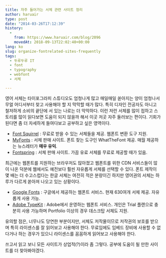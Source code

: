 ```yaml
---
title: 자주 들어가는 서체 관련 사이트 정리
author: haruair
type: post
date: "2014-03-26T17:12:39"
history:
  - 
    from: https://www.haruair.com/blog/2096
    movedAt: 2018-09-13T22:02:40+00:00
lang: ko
slug: organize-fontrelated-sites-frequently
tags:
  - 두루두루 IT
  - font
  - typography
  - webfont
  - 서체

---
```

영어 서체는 타이포그라피 스튜디오도 엄청나게 많고 매일매일 쏟아지는 양이 엄청나서 무얼 어디서부터 찾고 사용해야 할 지 막막할 때가 많다. 특히 디자인 전공자도 아니고 철저하게 소비의 끝단에 서 있는 나로는 더 막막하다. 이런 저런 서체를 많이 접하고 스토리를 많이 읽다보면 도움이 되지 않을까 해서 이곳 저곳 자주 둘러보는 편이다. 기회가 된다면 좀 더 자세하게 들여다보고 공부하고 싶은 영역이다.

  * [Font Squirrel][1] : 무료로 받을 수 있는 서체들을 제공. 웹폰트 변환 도구 지원.
  * [MyFonts][2] : 서체 판매 사이트. 폰트 찾는 도구인 WhatTheFont 제공. 매월 제공하는 뉴스레터가 **매우 유익**.
  * [Fontspring][3] : 서체 판매 사이트. 가끔 유료 서체를 무료로 제공할 때가 있음.

최근에는 웹폰트를 지원하는 브라우저도 많아졌고 웹폰트를 위한 CDN 서비스들이 많이 나온 덕분에 웹에서도 예전보다 훨씬 자유롭게 서체를 선택할 수 있다. 폰트 제작이 몇 배는 더 수고스럽다는 한글 서체는 여전히 적은 분량이긴 하지만 영어권의 서체는 하루가 다르게 쏟아져 나오고 있는 상황이다.

  * [Google Fonts][4] : 구글에서 제공하는 웹폰트 서비스. 현재 630여개 서체 제공. 자유롭게 사용 가능.
  * [Adobe TypeKit][5] : Adobe에서 운영하는 웹폰트 서비스. 개인은 Trial 플랜으로 충분히 사용 가능하며 Portfolio 이상의 경우 데스크탑 서체도 지원.

유의할 점은, 너무나도 당연한 부분이지만, 서체도 저작물이므로 저작권의 보호를 받으며 특히 라이센스를 잘 읽어보고 사용해야 한다. 무료임에도 임베드 장비에 사용할 수 없다거나 하는 경우가 있으니 라이센스를 꼼꼼하게 읽어보고 사용해야 한다.

쓰고서 읽고 보니 모든 사이트가 상업적(?)이라 좀 그렇다. 공부에 도움이 될 만한 사이트를 더 찾아봐야겠다.

 [1]: http://www.fontsquirrel.com/
 [2]: http://www.myfonts.com/
 [3]: http://www.fontspring.com/
 [4]: https://www.google.com/fonts
 [5]: https://typekit.com/